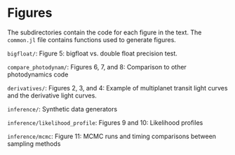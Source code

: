 # Figures

The subdirectories contain the code for each figure in the text. The `common.jl` file contains functions used to generate figures. 

`bigfloat/`: Figure 5: bigfloat vs. double float precision test.

`compare_photodynam/`: Figures 6, 7, and 8: Comparison to other photodynamics code

`derivatives/`: Figures 2, 3, and 4: Example of multiplanet transit light curves and the derivative light curves.

`inference/`: Synthetic data generators

`inference/likelihood_profile`: Figures 9 and 10: Likelihood profiles

`inference/mcmc`: Figure 11: MCMC runs and timing comparisons between sampling methods